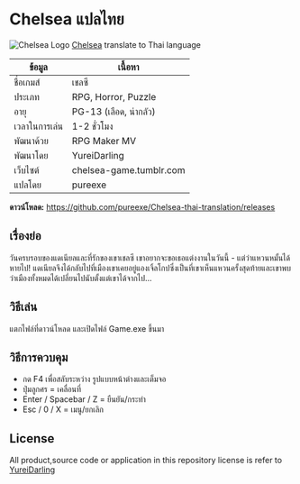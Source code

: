 # Chelsea แปลไทย
![Chelsea Logo](http://www.mx7.com/i/1ca/72H6tv.png)
[Chelsea](http://rpgmaker.net/games/8352/) translate to Thai language

| ข้อมูล          | เนื้อหา                  |
| ------------- | ----------------------- |
| ชื่อเกมส์        | เชลซี                    |
| ประเภท        | RPG, Horror, Puzzle     |
| อายุ           | PG-13 (เลือด, น่ากลัว)     |
| เวลาในการเล่น   | 1-2 ชั่วโมง               |
| พัฒนาด้วย      | RPG Maker MV            |
| พัฒนาโดย      | YureiDarling            |
| เว็บไซต์        | chelsea-game.tumblr.com |
| แปลโดย       | pureexe                 |

**ดาวน์โหลด:** https://github.com/pureexe/Chelsea-thai-translation/releases

## เรื่องย่อ
วันครบรอบของแดเนียลและที่รักของเขาเชลซี เขาอยากจะขอเธอแต่งงานในวันนี้ - แต่ว่าแหวนหมั้นได้หายไป! แดเนียลจึงได้กลับไปที่เมืองเขาเคยอยู่แองเจิ้ลโกปซึ่งเป็นที่เขาเห็นแหวนครั้งสุดท้ายและเขาพบว่าเมืองทั้งหมดได้เปลี่ยนไปนับตั้งแต่เขาได้จากไป…

## วิธีเล่น
แตกไฟล์ที่ดาวน์โหลด และเปิดไฟล์ Game.exe ขึ้นมา

## วิธีการควบคุม
- กด F4 เพื่อสลับระหว่าง รูปแบบหน้าต่างและเต็มจอ
- ปุ่มลูกศร = เคลื่อนที่
- Enter / Spacebar / Z = ยืนยัน/กระทำ
- Esc / 0 / X = เมนู/ยกเลิก

## License
All product,source code or application in this repository license is refer to [YureiDarling](http://rpgmaker.net/users/YureiDarling/)
